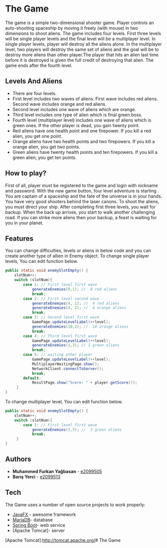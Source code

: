 # The Game

The game  is a simple two-dimensional shooter game. Player controls an auto-shooting spaceship by moving it freely (with mouse) in two dimensions to shoot aliens. The game includes four levels. First three levels will be single player levels and the final level will be a multiplayer level. In single player levels, player will destroy all the aliens alone. In the multiplayer level, two players will destroy the same set of aliens and the goal will be to destroy more aliens than other player.The player that hits an alien last time before it is destroyed is given the full credit of destroying that alien. The game ends after the fourth level.

## Levels And Aliens

  - There are four levels.
  - First level includes two waves of aliens. First wave includes red aliens. Second wave includes orange and red aliens.
  - Second level includes one wave of aliens which are orange.
  - Third level includes one type of alien which is final green boss.
  - Fourth level (multiplayer level) includes one wave of aliens which is green ones.  If the other player is dead, you gain twenty point.
  - Red aliens have one health point and one firepower. If you kill a red alien, you get one point.
  - Orange aliens have two health points and two firepowers. If you kill a orange alien, you get two points.
  - Green aliens have twenty health points and ten firepowers. If you kill a green alien, you get ten  points.
 

## How to play?
First of all, player must be registered to the game and login with nickname and password. With the new game button, four level adventure is starting . You are captain of a spaceship and the fate of the universe is in your hands. You have very good shooters behind the laser canons. To shoot the aliens, you must direct your ship. After completing first three levels, you wait for backup. When the back up arrives, you start to walk another challenging road. If you can strike more aliens then your backup, a feast is waiting for you in your planet.

## Features
 You can change difficulties, levels or aliens in below code and you can create another type of allien in Enemy object. 
To change single player levels, You can edit function below.
```java
public static void enemySlotEmpty() {
	slotNum++;
	switch (slotNum){
		case 1: // First level first wave
			generateEnemies(8,1); //  8 red aliens
			break;
		case 2: // First level second wave
			generateEnemies(4, 1); //  4 red aliens
			generateEnemies(4, 2); //  4 orange aliens
	  		break;
	  	case 3: // Second level first wave
			GamePage.updateLevelLabel(++level);
			generateEnemies(10,2); //  10 orange aliens
			break;
  		case 4: // Third level first wave
			GamePage.updateLevelLabel(++level);
			generateEnemies(1,3); // 1 green aliens
			break;
	  	case 5: // waiting other player
			GamePage.updateLevelLabel(++level);
			MultiplayerWaitingPage.show(); 
			NetworkClient.connectToServer();
	  		break;
		default:
	  		ResultPage.show("Score: " + player.getScore());
	 }
}
```

To change multiplayer level, You can edit function below.
```java
public static void enemySlotEmpty() {
	slotNum++;
	switch (slotNum){
		case 1: // First level first wave
			generateEnemies(3,3); //  3 green aliens
			break;
	 }
}
```


## Authors

* **Muhammed Furkan Yağbasan**  - [e2099505](http://144.122.71.144:8083/e2099505)
* **Barış Yerci**  - [e2099513](http://144.122.71.144:8083/e2099513)


## Tech

The Game uses a number of open source projects to work properly:

* [JavaFX] - awesome framework
* [MariaDB]- database
* [Spring Boot]- web service 
* [Apache Tomcat]- server 

[JavaFX]:<http://javafx.com>
[MariaDB]:<https://mariadb.org/>
[Spring Boot]:<http://spring.io/projects/spring-boot>
[Apache Tomcat]:<http://tomcat.apache.org/># The Game

